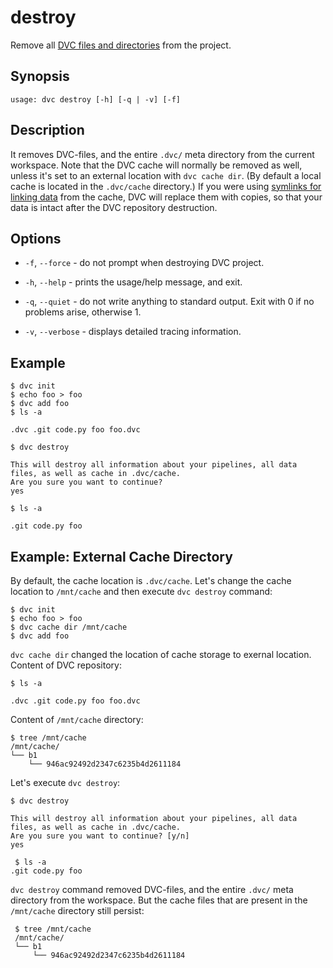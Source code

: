 # destroy

Remove all
[DVC files and directories](/doc/user-guide/dvc-files-and-directories) from the
project.

## Synopsis

```usage
usage: dvc destroy [-h] [-q | -v] [-f]
```

## Description

It removes DVC-files, and the entire `.dvc/` meta directory from the current
workspace. Note that the DVC cache will normally be removed as well, unless it's
set to an external location with `dvc cache dir`. (By default a local cache is
located in the `.dvc/cache` directory.) If you were using
[symlinks for linking data](/doc/user-guide/large-dataset-optimization) from the
cache, DVC will replace them with copies, so that your data is intact after the
DVC repository destruction.

## Options

- `-f`, `--force` - do not prompt when destroying DVC project.

- `-h`, `--help` - prints the usage/help message, and exit.

- `-q`, `--quiet` - do not write anything to standard output. Exit with 0 if no
  problems arise, otherwise 1.

- `-v`, `--verbose` - displays detailed tracing information.

## Example

```dvc
$ dvc init
$ echo foo > foo
$ dvc add foo
$ ls -a

.dvc .git code.py foo foo.dvc

$ dvc destroy

This will destroy all information about your pipelines, all data files, as well as cache in .dvc/cache.
Are you sure you want to continue?
yes

$ ls -a

.git code.py foo
```

## Example: External Cache Directory

By default, the cache location is `.dvc/cache`. Let's change the cache location
to `/mnt/cache` and then execute `dvc destroy` command:

```dvc
$ dvc init
$ echo foo > foo
$ dvc cache dir /mnt/cache
$ dvc add foo
```

`dvc cache dir` changed the location of cache storage to exernal location.
Content of DVC repository:

```dvc
$ ls -a

.dvc .git code.py foo foo.dvc
```

Content of `/mnt/cache` directory:

```dvc
$ tree /mnt/cache
/mnt/cache/
└── b1
    └── 946ac92492d2347c6235b4d2611184
```

Let's execute `dvc destroy`:

```dvc
$ dvc destroy

This will destroy all information about your pipelines, all data files, as well as cache in .dvc/cache.
Are you sure you want to continue? [y/n]
yes

 $ ls -a
.git code.py foo
```

`dvc destroy` command removed DVC-files, and the entire `.dvc/` meta directory
from the workspace. But the cache files that are present in the `/mnt/cache`
directory still persist:

```dvc
 $ tree /mnt/cache
 /mnt/cache/
 └── b1
     └── 946ac92492d2347c6235b4d2611184
```
